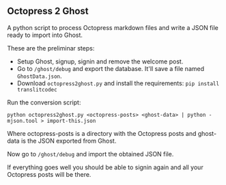 Octopress 2 Ghost
---

A python script to process Octopress markdown files and write a JSON file ready to import into Ghost.

These are the preliminar steps:

* Setup Ghost, signup, signin and remove the welcome post.
* Go to `/ghost/debug` and export the database. It'll save a file named `GhostData.json`.
* Download `octopress2ghost.py` and install the requirements: `pip install translitcodec`

Run the conversion script:

`python octopress2ghost.py <octopress-posts> <ghost-data> | python -mjson.tool > import-this.json`

Where octopress-posts is a directory with the Octopress posts and ghost-data is the JSON exported from Ghost.

Now go to `/ghost/debug` and import the obtained JSON file.

If everything goes well you should be able to signin again and all your Octopress posts will be there.